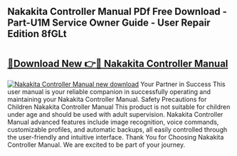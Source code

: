 ## Nakakita Controller Manual PDf Free Download - Part-U1M Service Owner Guide - User Repair Edition 8fGLt

# <h2><a href="http://cf19413.oget.top/?id=Nakakita+Controller+Manual">🔗Download New 👉🔴 Nakakita Controller Manual</a></h2>

[![Nakakita Controller Manual new download](https://i.imgur.com/5g1atiW.png)](http://cf19413.oget.top/?id=Nakakita+Controller+Manual)
Your Partner in Success This user manual is your reliable companion in successfully operating and maintaining your Nakakita Controller Manual. Safety Precautions for Children Nakakita Controller Manual This product is not suitable for children under age and should be used with adult supervision. Nakakita Controller Manual advanced features include image recognition, voice commands, customizable profiles, and automatic backups, all easily controlled through the user-friendly and intuitive interface. Thank You for Choosing Nakakita Controller Manual. We are excited to be part of your journey.
